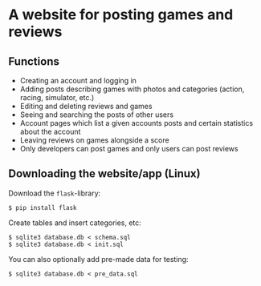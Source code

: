 # A website for posting games and reviews

## Functions

* Creating an account and logging in
* Adding posts describing games with photos and categories (action, racing, simulator, etc.)
* Editing and deleting reviews and games
* Seeing and searching the posts of other users
* Account pages which list a given accounts posts and certain statistics about the account
* Leaving reviews on games alongside a score
* Only developers can post games and only users can post reviews

## Downloading the website/app (Linux)

Download the `flask`-library:
```
$ pip install flask
```

Create tables and insert categories, etc:
```
$ sqlite3 database.db < schema.sql
$ sqlite3 database.db < init.sql
```

You can also optionally add pre-made data for testing:
```
$ sqlite3 database.db < pre_data.sql
```